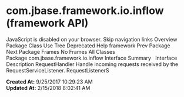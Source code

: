# com.jbase.framework.io.inflow (framework   API)

JavaScript is disabled on your browser. Skip navigation links Overview Package Class Use Tree Deprecated Help framework Prev Package Next Package Frames No Frames All Classes Package com.jbase.framework.io.inflow Interface Summary   Interface Description RequestHandler Handle incoming requests received by the RequestServiceListener. RequestListenerS  

**Created At:** 9/25/2017 10:29:23 AM  
**Updated At:** 2/15/2018 8:02:41 AM  

